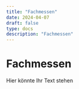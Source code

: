 ```yaml
---
title: "Fachmessen"
date: 2024-04-07
draft: false
type: docs
description: "Fachmessen"
---
```


# Fachmessen

Hier könnte Ihr Text stehen